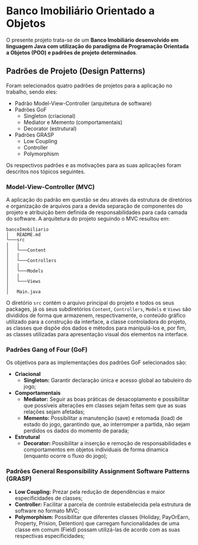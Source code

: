 # Banco Imobiliário Orientado a Objetos

O presente projeto trata-se de um **Banco Imobiliário desenvolvido em linguagem Java com utilização do paradigma de Programação Orientada a Objetos (POO) e padrões de projeto determinados**.

## Padrões de Projeto (Design Patterns)

Foram selecionados quatro padrões de projetos para a aplicação no trabalho, sendo eles: 
- Padrão Model-View-Controller (arquitetura de software)
- Padrões GoF 
    - Singleton (criacional)
    - Mediator e Memento (comportamentais) 
    - Decorator (estrutural)
- Padrões GRASP 
    - Low Coupling
    - Controller 
    - Polymorphism 

Os respectivos padrões e as motivações para as suas aplicações foram descritos nos tópicos seguintes.

### Model-View-Controller (MVC)

A aplicação do padrão em questão se deu através da estrutura de diretórios e organização de arquivos para a devida separação de componentes do projeto e atribuição bem definida de responsabilidades para cada camada do software. A arquitetura do projeto seguindo o MVC resultou em:
```
bancoImobiliario
│   README.md
└───src
│   │
│   └───Content
│   │
│   └───Controllers
│   │
│   └───Models
│   │
│   └───Views
│   
│   Main.java    
``` 
O diretório ``src`` contém o arquivo principal do projeto e todos os seus packages, já os seus subdiretórios ``Content``, ``Controllers``, ``Models`` e ``Views`` são divididos de forma que armazenem, respectivamente, o conteúdo gráfico utilizado para a construção da interface, a classe controladora do projeto, as classes que dispõe dos dados e métodos para manipulá-los e, por fim, as classes utilizadas para apresentação visual dos elementos na interface.    

### Padrões Gang of Four (GoF)

Os objetivos para as implementações dos padrões GoF selecionados são: 

- **Criacional**
    - **Singleton:** Garantir declaração única e acesso global ao tabuleiro do jogo;
- **Comportamentais**
    - **Mediator:** Seguir as boas práticas de desacoplamento e possibilitar que possíveis alterações em classes sejam feitas sem que as suas relações sejam afetadas;
    - **Memento:** Possibilitar a manutenção (save) e retomada (load) de estado do jogo, garantindo que, ao interromper a partida, não sejam perdidos os dados do momento de parada;
- **Estrutural**
    - **Decorator:** Possibilitar a inserção e remoção de responsabilidades e comportamentos em objetos individuais de forma dinamica (enquanto ocorre o fluxo do jogo);

### Padrões General Responsibility Assignment Software Patterns (GRASP)

- **Low Coupling:** Prezar pela redução de dependências e maior especificidades de classes;
- **Controller:** Facilitar a parcela de controle estabelecida pela estrutura de software no formato MVC;
- **Polymorphism:** Possibilitar que diferentes classes (Holiday, PayOrEarn, Property, Prision, Detention) que carregam funcionalidades de uma classe em comum (Field) possam utilizá-las de acordo com as suas respectivas especificidades; 
